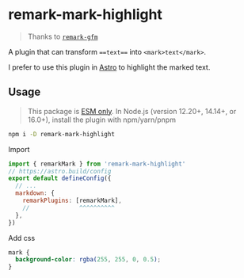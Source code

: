 # remark-mark-highlight

> Thanks to [`remark-gfm`](https://github.com/remarkjs/remark-gfm)

A plugin that can transform `==text==` into `<mark>text</mark>`.

I prefer to use this plugin in [Astro](https://astro.build) to highlight the marked text.

## Usage

> This package is [ESM only](https://gist.github.com/sindresorhus/a39789f98801d908bbc7ff3ecc99d99c). In Node.js (version 12.20+, 14.14+, or 16.0+), install the plugin with npm/yarn/pnpm

```sh
npm i -D remark-mark-highlight
```

Import

```js
import { remarkMark } from 'remark-mark-highlight'
// https://astro.build/config
export default defineConfig({
  // ...
  markdown: {
    remarkPlugins: [remarkMark],
    //              ^^^^^^^^^^
  },
})
```

Add css

```css
mark {
  background-color: rgba(255, 255, 0, 0.5);
}
```

